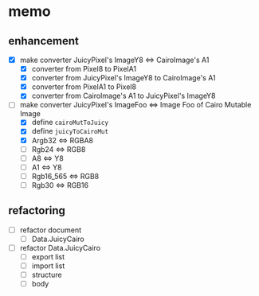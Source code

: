 memo
====

enhancement
-----------

* [x] make converter JuicyPixel's ImageY8 <=> CairoImage's A1
	+ [x] converter from Pixel8 to PixelA1
	+ [x] converter from JuicyPixel's ImageY8 to CairoImage's A1
	+ [x] converter from PixelA1 to Pixel8
	+ [x] converter from CairoImage's A1 to JuicyPixel's ImageY8
* [ ] make converter JuicyPixel's ImageFoo <=> Image Foo of Cairo Mutable Image
	+ [x] define `cairoMutToJuicy`
	+ [x] define `juicyToCairoMut`
	+ [x] Argb32 <=> RGBA8
	+ [ ] Rgb24 <=> RGB8
	+ [ ] A8 <=> Y8
	+ [ ] A1 <=> Y8
	+ [ ] Rgb16\_565 <=> RGB8
	+ [ ] Rgb30 <=> RGB16

refactoring
-----------

* [ ] refactor document
	+ [ ] Data.JuicyCairo
* [ ] refactor Data.JuicyCairo
	+ [ ] export list
	+ [ ] import list
	+ [ ] structure
	+ [ ] body
